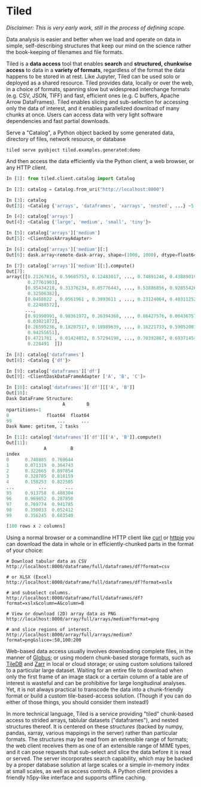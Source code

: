 # Tiled

*Disclaimer: This is very early work, still in the process of defining scope.*

Data analysis is easier and better when we load and operate on data in simple,
self-describing structures that keep our mind on the science rather the
book-keeping of filenames and file formats.

Tiled is a **data access** tool that enables **search** and **structured,
chunkwise access** to data in a **variety of formats**, regardless of the
format the data happens to be stored in at rest. Like Jupyter, Tiled can be
used solo or deployed as a shared resource. Tiled provides data, locally or
over the web, in a choice of formats, spanning slow but widespread
interchange formats (e.g. CSV, JSON, TIFF) and fast, efficient ones (e.g. C
buffers, Apache Arrow DataFrames). Tiled enables slicing and sub-selection
for accessing only the data of interest, and it enables parallelized download
of many chunks at once. Users can access data with very light software
dependencies and fast partial downloads.

Serve a "Catalog", a Python object backed by some generated data, directory
of files, network resource, or database

```
tiled serve pyobject tiled.examples.generated:demo
```

And then access the data efficiently via the Python client, a web browser, or
any HTTP client.

```python
In [1]: from tiled.client.catalog import Catalog

In [2]: catalog = Catalog.from_uri("http://localhost:8000")

In [3]: catalog
Out[3]: <Catalog {'arrays', 'dataframes', 'xarrays', 'nested', ...} ~5 entries>

In [4]: catalog['arrays']
Out[4]: <Catalog {'large', 'medium', 'small', 'tiny'}>

In [5]: catalog['arrays']['medium']
Out[5]: <ClientDaskArrayAdapter>

In [6]: catalog['arrays']['medium'][:]
Out[6]: dask.array<remote-dask-array, shape=(1000, 1000), dtype=float64, chunksize=(1000, 1000), chunktype=numpy.ndarray>

In [7]: catalog['arrays']['medium'][:].compute()
Out[7]: 
array([[0.21267816, 0.59685753, 0.12483017, ..., 0.74891246, 0.43889019,
        0.27761903],
       [0.95434218, 0.31376234, 0.05776443, ..., 0.53886856, 0.92855426,
        0.32506382],
       [0.0458622 , 0.0561961 , 0.3893611 , ..., 0.23124064, 0.40311252,
        0.22488572],
       ...,
       [0.91990991, 0.98361972, 0.26394368, ..., 0.86427576, 0.00436757,
        0.03021872],
       [0.26595236, 0.18207517, 0.18989639, ..., 0.16221733, 0.59052007,
        0.94255651],
       [0.4721781 , 0.01424852, 0.57294198, ..., 0.70392867, 0.69371454,
        0.228491  ]])

In [8]: catalog['dataframes']
Out[8]: <Catalog {'df'}>

In [9]: catalog['dataframes']['df']
Out[9]: <ClientDaskDataFrameAdapter ['A', 'B', 'C']>

In [10]: catalog['dataframes']['df'][['A', 'B']]
Out[10]: 
Dask DataFrame Structure:
                     A        B
npartitions=1                  
0              float64  float64
99                 ...      ...
Dask Name: getitem, 2 tasks

In [11]: catalog['dataframes']['df'][['A', 'B']].compute()
Out[11]: 
              A         B
index                    
0      0.748885  0.769644
1      0.071319  0.364743
2      0.322665  0.897854
3      0.328785  0.810159
4      0.158253  0.822505
...         ...       ...
95     0.913758  0.488304
96     0.969652  0.287850
97     0.769774  0.941785
98     0.350033  0.052412
99     0.356245  0.683540

[100 rows x 2 columns]
```

Using a normal browser or a commandline HTTP client like [curl](https://curl.se/)
or [httpie](https://httpie.io/) you can download the data in whole or in
efficiently-chunked parts in the format of your choice:

```
# Download tabular data as CSV
http://localhost:8000/dataframe/full/dataframes/df?format=csv

# or XLSX (Excel)
http://localhost:8000/dataframe/full/dataframes/df?format=xslx

# and subselect columns.
http://localhost:8000/dataframe/full/dataframes/df?format=xslx&column=A&column=B

# View or download (2D) array data as PNG
http://localhost:8000/array/full/arrays/medium?format=png

# and slice regions of interest.
http://localhost:8000/array/full/arrays/medium?format=png&slice=:50,100:200
```

Web-based data access usually involves downloading complete files, in the
manner of [Globus](https://www.globus.org/); or using modern chunk-based
storage formats, such as [TileDB](https://tiledb.com/) and
[Zarr](https://zarr.readthedocs.io/en/stable/) in local or cloud storage; or
using custom solutions tailored to a particular large dataset. Waiting for an
entire file to download when only the first frame of an image stack or a
certain column of a table are of interest is wasteful and can be prohibitive
for large longitudinal analyses. Yet, it is not always practical to transcode
the data into a chunk-friendly format or build a custom tile-based-access
solution. (Though if you can do either of those things, you should consider
them instead!)

In more technical language, Tiled is a service providing "tiled" chunk-based
access to strided arrays, tablular datasets ("dataframes"), and nested
structures thereof. It is centered on these *structures* (backed by numpy,
pandas, xarray, various mappings in the server) rather than particular
formats. The structures may be read from an extensible range of formats; the
web client receives them as one of an extensible range of MIME types, and it
can pose requests that sub-select and slice the data before it is read or
served. The server incorporates search capability, which may be backed by a
proper database solution at large scales or a simple in-memory index at small
scales, as well as access controls. A Python client provides a friendly
h5py-like interface and supports offline caching.